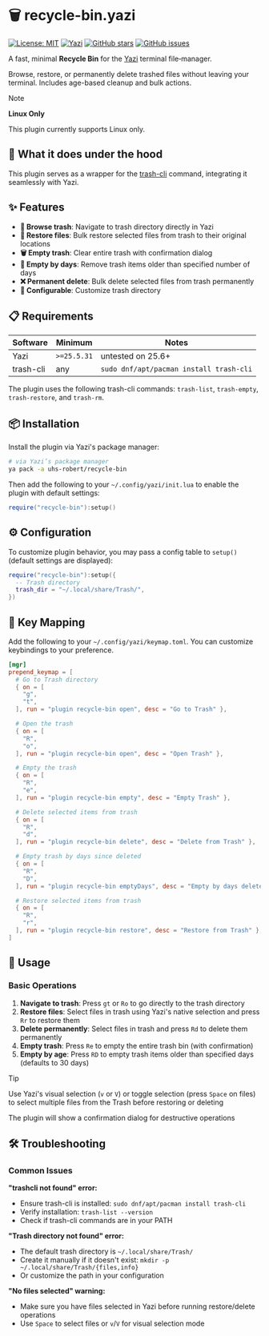 # 🗑️ recycle-bin.yazi

[![License: MIT](https://img.shields.io/badge/License-MIT-yellow.svg?style=for-the-badge)](https://opensource.org/licenses/MIT)
[![Yazi](https://img.shields.io/badge/Yazi-25.5%2B-blue?style=for-the-badge)](https://github.com/sxyazi/yazi)
[![GitHub stars](https://img.shields.io/github/stars/uhs-robert/recycle-bin.yazi?style=for-the-badge)](https://github.com/uhs-robert/recycle-bin.yazi/stargazers)
[![GitHub issues](https://img.shields.io/github/issues-raw/uhs-robert/recycle-bin.yazi?style=for-the-badge)](https://github.com/uhs-robert/recycle-bin.yazi/issues)

A fast, minimal **Recycle Bin** for the [Yazi](https://github.com/sxyazi/yazi) terminal file‑manager.

Browse, restore, or permanently delete trashed files without leaving your terminal. Includes age-based cleanup and bulk actions.

> [!NOTE]
>
> **Linux Only**
>
> This plugin currently supports Linux only.

## 🧠 What it does under the hood

This plugin serves as a wrapper for the [trash-cli](https://github.com/andreafrancia/trash-cli) command, integrating it seamlessly with Yazi.

## ✨ Features

- **📂 Browse trash**: Navigate to trash directory directly in Yazi
- **🔄 Restore files**: Bulk restore selected files from trash to their original locations
- **🗑️ Empty trash**: Clear entire trash with confirmation dialog
- **📅 Empty by days**: Remove trash items older than specified number of days
- **❌ Permanent delete**: Bulk delete selected files from trash permanently
- **🔧 Configurable**: Customize trash directory

## 📋 Requirements

| Software  | Minimum     | Notes                                   |
| --------- | ----------- | --------------------------------------- |
| Yazi      | `>=25.5.31` | untested on 25.6+                       |
| trash-cli | any         | `sudo dnf/apt/pacman install trash-cli` |

The plugin uses the following trash-cli commands: `trash-list`, `trash-empty`, `trash-restore`, and `trash-rm`.

## 📦 Installation

Install the plugin via Yazi's package manager:

```sh
# via Yazi’s package manager
ya pack -a uhs-robert/recycle-bin
```

Then add the following to your `~/.config/yazi/init.lua` to enable the plugin with default settings:

```lua
require("recycle-bin"):setup()
```

## ⚙️ Configuration

To customize plugin behavior, you may pass a config table to `setup()` (default settings are displayed):

```lua
require("recycle-bin"):setup({
  -- Trash directory
  trash_dir = "~/.local/share/Trash/",
})
```

## 🎹 Key Mapping

Add the following to your `~/.config/yazi/keymap.toml`. You can customize keybindings to your preference.

```toml
[mgr]
prepend_keymap = [
  # Go to Trash directory
  { on = [
    "g",
    "t",
  ], run = "plugin recycle-bin open", desc = "Go to Trash" },

  # Open the trash
  { on = [
    "R",
    "o",
  ], run = "plugin recycle-bin open", desc = "Open Trash" },

  # Empty the trash
  { on = [
    "R",
    "e",
  ], run = "plugin recycle-bin empty", desc = "Empty Trash" },

  # Delete selected items from trash
  { on = [
    "R",
    "d",
  ], run = "plugin recycle-bin delete", desc = "Delete from Trash" },

  # Empty trash by days since deleted
  { on = [
    "R",
    "D",
  ], run = "plugin recycle-bin emptyDays", desc = "Empty by days deleted" },

  # Restore selected items from trash
  { on = [
    "R",
    "r",
  ], run = "plugin recycle-bin restore", desc = "Restore from Trash" },
]
```

## 🚀 Usage

### Basic Operations

1. **Navigate to trash**: Press `gt` or `Ro` to go directly to the trash directory
2. **Restore files**: Select files in trash using Yazi's native selection and press `Rr` to restore them
3. **Delete permanently**: Select files in trash and press `Rd` to delete them permanently
4. **Empty trash**: Press `Re` to empty the entire trash bin (with confirmation)
5. **Empty by age**: Press `RD` to empty trash items older than specified days (defaults to 30 days)

> [!TIP]
> Use Yazi's visual selection (`v` or `V`) or toggle selection (press `Space` on files) to select multiple files from the Trash before restoring or deleting
>
> The plugin will show a confirmation dialog for destructive operations

## 🛠️ Troubleshooting

### Common Issues

**"trashcli not found" error:**

- Ensure trash-cli is installed: `sudo dnf/apt/pacman install trash-cli`
- Verify installation: `trash-list --version`
- Check if trash-cli commands are in your PATH

**"Trash directory not found" error:**

- The default trash directory is `~/.local/share/Trash/`
- Create it manually if it doesn't exist: `mkdir -p ~/.local/share/Trash/{files,info}`
- Or customize the path in your configuration

**"No files selected" warning:**

- Make sure you have files selected in Yazi before running restore/delete operations
- Use `Space` to select files or `v`/`V` for visual selection mode
